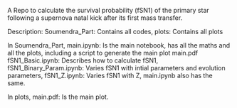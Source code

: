 A Repo to calculate the survival probability (fSN1) of the primary star following a supernova natal kick after its first mass transfer.

Description: Soumendra_Part: Contains all codes, plots: Contains all plots

In Soumendra_Part, main.ipynb: Is the main notebook, has all the maths and all the plots, including a script to generate the main plot main.pdf fSN1_Basic.ipynb: Describes how to calculate fSN1, fSN1_Binary_Param.ipynb: Varies fSN1 with intial parameters and evolution parameters, fSN1_Z.ipynb: Varies fSN1 with Z, main.ipynb also has the same.

In plots, main.pdf: Is the main plot.
